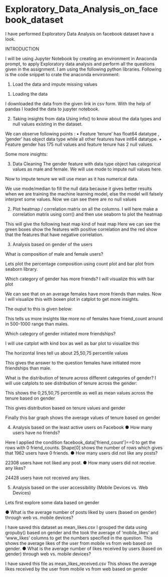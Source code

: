 # Exploratory_Data_Analysis_on_facebook_dataset
I have performed Exploratory Data Analysis on facebook dataset have a look.

INTRODUCTION

I will be using Jupyter Notebook by creating an environment in Anaconda prompt, to apply Exploratory data analysis and perform all the questions given in the assignment. I am using the following python libraries. 
Following is the code snippet to crate the anaconda environment:
 
 
1) Load the data and impute missing values

1.	Loading the data

I downloaded the data from the given link in csv form. With the help of pandas I loaded the data to jupyter notebook.

 
2.	Taking insights from data
Using info() to know about the data types and null values existing in the dataset.
 
We can observe following points :
•	Feature ‘tenure’ has float64 datatype , ‘gender’ has object data type while all other features have int64 datatype.
•	Feature gender has 175 null values and feature tenure has 2 null values.



Some more insights:
 

3.	Data Cleaning
The gender feature with data type object has categorical values as male and female. We will use mode to impute null values here.
 
Now to impute tenure we will use mean as it has numerical data.
 

We use mode/median to fill the null data because it gives better results when we are training the machine learning model, else the model will falsely interpret some values.
Now we can see there are no null values
 

2) Plot heatmap / correlation matrix on all the columns.
 I will here make a correlation matrix using corr() and then use seaborn to plot the heatmap

 This will give the following heat map kind of heat map
 Here we can see the green boxes show the features with positive correlation and the red show that the features that have negative correlation.

3) Analysis based on gender of the users

What is composition of male and female users?
 
Lets plot the percentage composition using count plot and bar plot from seaborn library. 
   

Which category of gender has more friends?
I will visualize this with bar plot
 
 
We can see that on an average females have more friends than males.
Now I will visualize this with boxen plot in catplot to get more insights.	
 
The ouput to this is given below: 
 
This tells us more insights like more no of females have friend_count around in 500-1000 range than males.

Which category of gender initiated more friendships?

I will use catplot with kind box as well as bar plot to visualize this

 
The horizontal lines tell us about 25,50,75 percentile values
 
This gives the answer to the question females have initiated more friendships than male.

What is the distribution of tenure across different categories of gender?
I will use catplots to see distribution of tenure across the gender:
 
 
This shows the 0,25,50,75 percentile as well as mean values across the tenure based on gender
 
 
This gives distribution based on tenure values and gender
 
 

Finally this bar graph shows the average values of tenure based on gender


4) Analysis based on the least active users on Facebook
● How many users have no friends?
 
Here I applied the condition facebook_data['friend_count']==0 to get the rows with 0 friend_counts.
Shape[0] shows the number of rows which gives that 1962 users have 0 friends.
● How many users did not like any posts?
 
22308 users have not liked any post.
● How many users did not receive any likes?
 
24428 users have not received any likes.


5) Analysis based on the user accessibility (Mobile Devices vs. Web Devices)

Lets first explore some data based on gender
 
● What is the average number of posts liked by users (based on gender) through web vs. mobile devices?
 
         
I have saved this dataset as mean_likes.csv
I grouped the data using gropuby() based on gender and the took the average of ‘mobile_likes’ and ‘www_likes’ columns to get the numbers specified in the question.
This shows the average likes of the user from mobile vs from web based on gender.
● What is the average number of likes received by users (based on gender) through web vs. mobile devices?
 
 
I have saved this file as mean_likes_received.csv
This shows the average likes received by the user from mobile vs from web based on gender

